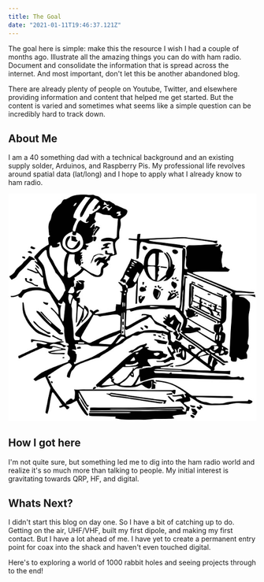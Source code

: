 ```yaml
---
title: The Goal
date: "2021-01-11T19:46:37.121Z"
---
```


The goal here is simple: make this the resource I wish I had a couple of months ago. Illustrate all the amazing things you can do with ham radio. Document and consolidate the information that is spread across the internet. And most important, don't let this be another abandoned blog.

There are already plenty of people on Youtube, Twitter, and elsewhere providing information and content that helped me get started. But the content is varied and sometimes what seems like a simple question can be incredibly hard to track down.

## About Me
I am a 40 something dad with a technical background and an existing supply solder, Arduinos, and Raspberry Pis. My professional life revolves around spatial data (lat/long) and I hope to apply what I already know to ham radio.

![A typical ham](./ham.jpg)

## How I got here
I'm not quite sure, but something led me to dig into the ham radio world and realize it's so much more than talking to people. My initial interest is gravitating towards QRP, HF, and digital. 

## Whats Next?
I didn't start this blog on day one. So I have a bit of catching up to do. Getting on the air, UHF/VHF, built my first dipole, and making my first contact. But I have a lot ahead of me. I have yet to create a permanent entry point for coax into the shack and haven't even touched digital.

Here's to exploring a world of 1000 rabbit holes and seeing projects through to the end!    
